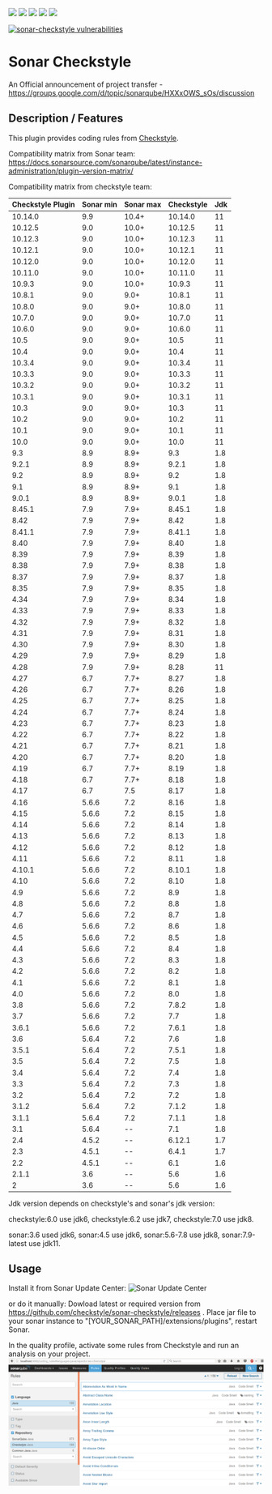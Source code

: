 [![][travis img]][travis]
[![][wercker img]][wercker]
[![][circleci img]][circleci]
[![][teamcity img]][teamcity]
[![][sonar img]][sonar]

[![sonar-checkstyle vulnerabilities][snyk-sonar img]][snyk-sonar]

Sonar Checkstyle
==========

An Official announcement of project transfer - https://groups.google.com/d/topic/sonarqube/HXXxOWS_sOs/discussion

## Description / Features

This plugin provides coding rules from [Checkstyle](http://checkstyle.sourceforge.net/).

Compatibility matrix from Sonar team: https://docs.sonarsource.com/sonarqube/latest/instance-administration/plugin-version-matrix/

Compatibility matrix from checkstyle team:

| Checkstyle Plugin | Sonar min | Sonar max | Checkstyle | Jdk |
|-------------------|-----------|-----------|------------|-----|
| 10.14.0           | 9.9       | 10.4+     | 10.14.0    | 11  |
| 10.12.5           | 9.0       | 10.0+     | 10.12.5    | 11  |
| 10.12.3           | 9.0       | 10.0+     | 10.12.3    | 11  |
| 10.12.1           | 9.0       | 10.0+     | 10.12.1    | 11  |
| 10.12.0           | 9.0       | 10.0+     | 10.12.0    | 11  |
| 10.11.0           | 9.0       | 10.0+     | 10.11.0    | 11  |
| 10.9.3            | 9.0       | 10.0+     | 10.9.3     | 11  |
| 10.8.1            | 9.0       | 9.0+      | 10.8.1     | 11  |
| 10.8.0            | 9.0       | 9.0+      | 10.8.0     | 11  |
| 10.7.0            | 9.0       | 9.0+      | 10.7.0     | 11  |
| 10.6.0            | 9.0       | 9.0+      | 10.6.0     | 11  |
| 10.5              | 9.0       | 9.0+      | 10.5       | 11  |
| 10.4              | 9.0       | 9.0+      | 10.4       | 11  |
| 10.3.4            | 9.0       | 9.0+      | 10.3.4     | 11  |
| 10.3.3            | 9.0       | 9.0+      | 10.3.3     | 11  |
| 10.3.2            | 9.0       | 9.0+      | 10.3.2     | 11  |
| 10.3.1            | 9.0       | 9.0+      | 10.3.1     | 11  |
| 10.3              | 9.0       | 9.0+      | 10.3       | 11  |
| 10.2              | 9.0       | 9.0+      | 10.2       | 11  |
| 10.1              | 9.0       | 9.0+      | 10.1       | 11  |
| 10.0              | 9.0       | 9.0+      | 10.0       | 11  |
| 9.3               | 8.9       | 8.9+      | 9.3        | 1.8 |
| 9.2.1             | 8.9       | 8.9+      | 9.2.1      | 1.8 |
| 9.2               | 8.9       | 8.9+      | 9.2        | 1.8 |
| 9.1               | 8.9       | 8.9+      | 9.1        | 1.8 |
| 9.0.1             | 8.9       | 8.9+      | 9.0.1      | 1.8 |
| 8.45.1            | 7.9       | 7.9+      | 8.45.1     | 1.8 |
| 8.42              | 7.9       | 7.9+      | 8.42       | 1.8 |
| 8.41.1            | 7.9       | 7.9+      | 8.41.1     | 1.8 |
| 8.40              | 7.9       | 7.9+      | 8.40       | 1.8 |
| 8.39              | 7.9       | 7.9+      | 8.39       | 1.8 |
| 8.38              | 7.9       | 7.9+      | 8.38       | 1.8 |
| 8.37              | 7.9       | 7.9+      | 8.37       | 1.8 |
| 8.35              | 7.9       | 7.9+      | 8.35       | 1.8 |
| 4.34              | 7.9       | 7.9+      | 8.34       | 1.8 |
| 4.33              | 7.9       | 7.9+      | 8.33       | 1.8 |
| 4.32              | 7.9       | 7.9+      | 8.32       | 1.8 |
| 4.31              | 7.9       | 7.9+      | 8.31       | 1.8 |
| 4.30              | 7.9       | 7.9+      | 8.30       | 1.8 |
| 4.29              | 7.9       | 7.9+      | 8.29       | 1.8 |
| 4.28              | 7.9       | 7.9+      | 8.28       | 11  |
| 4.27              | 6.7       | 7.7+      | 8.27       | 1.8 |
| 4.26              | 6.7       | 7.7+      | 8.26       | 1.8 |
| 4.25              | 6.7       | 7.7+      | 8.25       | 1.8 |
| 4.24              | 6.7       | 7.7+      | 8.24       | 1.8 |
| 4.23              | 6.7       | 7.7+      | 8.23       | 1.8 |
| 4.22              | 6.7       | 7.7+      | 8.22       | 1.8 |
| 4.21              | 6.7       | 7.7+      | 8.21       | 1.8 |
| 4.20              | 6.7       | 7.7+      | 8.20       | 1.8 |
| 4.19              | 6.7       | 7.7+      | 8.19       | 1.8 |
| 4.18              | 6.7       | 7.7+      | 8.18       | 1.8 |
| 4.17              | 6.7       | 7.5       | 8.17       | 1.8 |
| 4.16              | 5.6.6     | 7.2       | 8.16       | 1.8 |
| 4.15              | 5.6.6     | 7.2       | 8.15       | 1.8 |
| 4.14              | 5.6.6     | 7.2       | 8.14       | 1.8 |
| 4.13              | 5.6.6     | 7.2       | 8.13       | 1.8 |
| 4.12              | 5.6.6     | 7.2       | 8.12       | 1.8 |
| 4.11              | 5.6.6     | 7.2       | 8.11       | 1.8 |
| 4.10.1            | 5.6.6     | 7.2       | 8.10.1     | 1.8 |
| 4.10              | 5.6.6     | 7.2       | 8.10       | 1.8 |
| 4.9               | 5.6.6     | 7.2       | 8.9        | 1.8 |
| 4.8               | 5.6.6     | 7.2       | 8.8        | 1.8 |
| 4.7               | 5.6.6     | 7.2       | 8.7        | 1.8 |
| 4.6               | 5.6.6     | 7.2       | 8.6        | 1.8 |
| 4.5               | 5.6.6     | 7.2       | 8.5        | 1.8 |
| 4.4               | 5.6.6     | 7.2       | 8.4        | 1.8 |
| 4.3               | 5.6.6     | 7.2       | 8.3        | 1.8 |
| 4.2               | 5.6.6     | 7.2       | 8.2        | 1.8 |
| 4.1               | 5.6.6     | 7.2       | 8.1        | 1.8 |
| 4.0               | 5.6.6     | 7.2       | 8.0        | 1.8 |
| 3.8               | 5.6.6     | 7.2       | 7.8.2      | 1.8 |
| 3.7               | 5.6.6     | 7.2       | 7.7        | 1.8 |
| 3.6.1             | 5.6.6     | 7.2       | 7.6.1      | 1.8 |
| 3.6               | 5.6.4     | 7.2       | 7.6        | 1.8 |
| 3.5.1             | 5.6.4     | 7.2       | 7.5.1      | 1.8 |
| 3.5               | 5.6.4     | 7.2       | 7.5        | 1.8 |
| 3.4               | 5.6.4     | 7.2       | 7.4        | 1.8 |
| 3.3               | 5.6.4     | 7.2       | 7.3        | 1.8 |
| 3.2               | 5.6.4     | 7.2       | 7.2        | 1.8 |
| 3.1.2             | 5.6.4     | 7.2       | 7.1.2      | 1.8 |
| 3.1.1             | 5.6.4     | 7.2       | 7.1.1      | 1.8 |
| 3.1               | 5.6.4     | --        | 7.1        | 1.8 |
| 2.4               | 4.5.2     | --        | 6.12.1     | 1.7 |
| 2.3               | 4.5.1     | --        | 6.4.1      | 1.7 |
| 2.2               | 4.5.1     | --        | 6.1        | 1.6 |
| 2.1.1             | 3.6       | --        | 5.6        | 1.6 |
| 2                 | 3.6       | --        | 5.6        | 1.6 |

Jdk version depends on checkstyle's and sonar's jdk version:

checkstyle:6.0 use jdk6, checkstyle:6.2 use jdk7, checkstyle:7.0 use jdk8.

sonar:3.6 used jdk6, sonar:4.5 use jdk6, sonar:5.6-7.8 use jdk8, sonar:7.9-latest use jdk11.

## Usage
Install it from Sonar Update Center:
![Sonar Update Center](https://cloud.githubusercontent.com/assets/812984/23023964/e850b208-f40c-11e6-9577-a8e449de7e1d.png)

or do it manually:
Dowload latest or required version from https://github.com/checkstyle/sonar-checkstyle/releases .
Place jar file to your sonar instance to "[YOUR_SONAR_PATH]/extensions/plugins", restart Sonar.

In the quality profile, activate some rules from Checkstyle and run an analysis on your project.
![checkstlye rules in sonar](https://github.com/checkstyle/resources/raw/master/img/sonar-wiki/sonar-in-docker.PNG)

[travis]:https://travis-ci.org/checkstyle/sonar-checkstyle/builds
[travis img]:https://secure.travis-ci.org/checkstyle/sonar-checkstyle.png

[teamcity]:https://teamcity.jetbrains.com/viewType.html?buildTypeId=Checkstyle_SonarCheckstyleIdeaInspectionsMaster
[teamcity img]:https://teamcity.jetbrains.com/app/rest/builds/buildType:(id:Checkstyle_SonarCheckstyleIdeaInspectionsMaster)/statusIcon

[sonar]:https://sonarcloud.io/dashboard?id=checkstyle_sonar-checkstyle
[sonar img]:https://sonarcloud.io/api/project_badges/measure?project=checkstyle_sonar-checkstyle&metric=alert_status

[wercker]: https://app.wercker.com/project/bykey/ece513d8a6eb70207dd3b805b63e8d1c
[wercker img]: https://app.wercker.com/status/ece513d8a6eb70207dd3b805b63e8d1c/s/master

[circleci]: https://circleci.com/gh/checkstyle/sonar-checkstyle/tree/master
[circleci img]: https://circleci.com/gh/checkstyle/sonar-checkstyle/tree/master.svg?style=svg

[snyk-sonar]: https://snyk.io/test/github/checkstyle/sonar-checkstyle?targetFile=pom.xml
[snyk-sonar img]: https://snyk.io/test/github/checkstyle/sonar-checkstyle/badge.svg?targetFile=pom.xml

